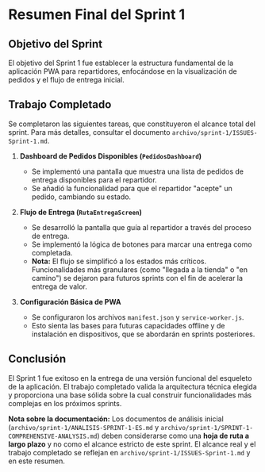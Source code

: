 # Resumen Final del Sprint 1

## Objetivo del Sprint
El objetivo del Sprint 1 fue establecer la estructura fundamental de la aplicación PWA para repartidores, enfocándose en la visualización de pedidos y el flujo de entrega inicial.

## Trabajo Completado
Se completaron las siguientes tareas, que constituyeron el alcance total del sprint. Para más detalles, consultar el documento `archivo/sprint-1/ISSUES-Sprint-1.md`.

1.  **Dashboard de Pedidos Disponibles (`PedidosDashboard`)**
    -   Se implementó una pantalla que muestra una lista de pedidos de entrega disponibles para el repartidor.
    -   Se añadió la funcionalidad para que el repartidor "acepte" un pedido, cambiando su estado.

2.  **Flujo de Entrega (`RutaEntregaScreen`)**
    -   Se desarrolló la pantalla que guía al repartidor a través del proceso de entrega.
    -   Se implementó la lógica de botones para marcar una entrega como completada.
    -   **Nota:** El flujo se simplificó a los estados más críticos. Funcionalidades más granulares (como "llegada a la tienda" o "en camino") se dejaron para futuros sprints con el fin de acelerar la entrega de valor.

3.  **Configuración Básica de PWA**
    -   Se configuraron los archivos `manifest.json` y `service-worker.js`.
    -   Esto sienta las bases para futuras capacidades offline y de instalación en dispositivos, que se abordarán en sprints posteriores.

## Conclusión
El Sprint 1 fue exitoso en la entrega de una versión funcional del esqueleto de la aplicación. El trabajo completado valida la arquitectura técnica elegida y proporciona una base sólida sobre la cual construir funcionalidades más complejas en los próximos sprints.

**Nota sobre la documentación:** Los documentos de análisis inicial (`archivo/sprint-1/ANALISIS-SPRINT-1-ES.md` y `archivo/sprint-1/SPRINT-1-COMPREHENSIVE-ANALYSIS.md`) deben considerarse como una **hoja de ruta a largo plazo** y no como el alcance estricto de este sprint. El alcance real y el trabajo completado se reflejan en `archivo/sprint-1/ISSUES-Sprint-1.md` y en este resumen.
